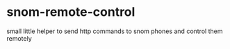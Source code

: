 # snom-remote-control
small little helper to send http commands to snom phones and control them remotely
